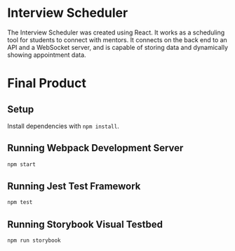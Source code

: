 # Interview Scheduler
The Interview Scheduler was created using React.  It works as a scheduling tool for students to connect with mentors.  It connects on the back end to an API and a WebSocket server, and is capable of storing data and dynamically showing appointment data.

# Final Product



## Setup

Install dependencies with `npm install`.

## Running Webpack Development Server

```sh
npm start
```

## Running Jest Test Framework

```sh
npm test
```

## Running Storybook Visual Testbed

```sh
npm run storybook
```
